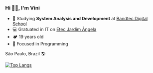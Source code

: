 ### Hi 👋🏾, I'm Vini 

- 🏢 Studying <b>System Analysis and Development</b> at <a href="http://www.digitalschool.com.br/faculdade/" target="_blank"> Bandtec Digital School </a>
- 💻 Gratuated in IT on <a href="https://etecjardimangela.com.br/2/ " target="_blank"> Etec Jardim Ângela </a>
- 🏕 19 years old
- 🎣 Focused in Programming

São Paulo, Brazil 🌎

[![Top Langs](https://github-readme-stats.vercel.app/api/top-langs/?username=akzv-oliveira&layout=compact)](https://github.com/akzv-oliveira/github-readme-stats)

